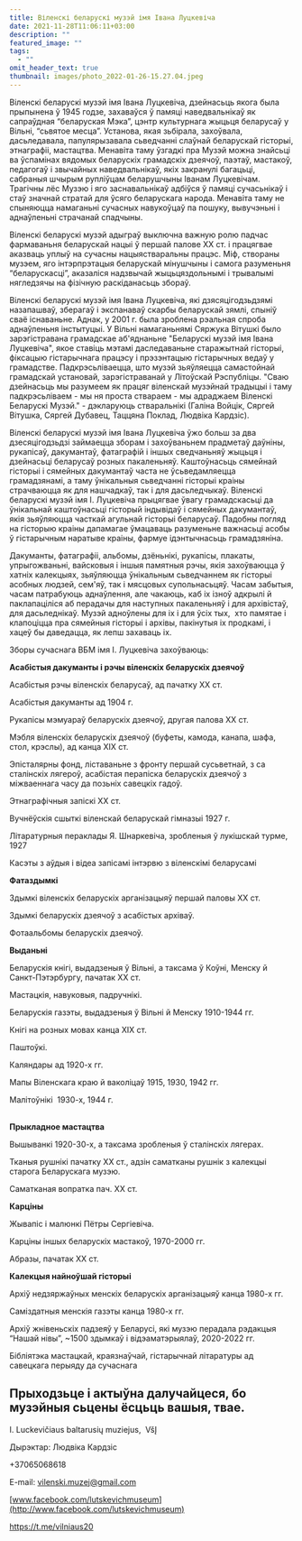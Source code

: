```yaml
---
title: Віленскі беларускі музэй імя Івана Луцкевіча
date: 2021-11-28T11:06:11+03:00
description: ""
featured_image: ""
tags:
  - ""
omit_header_text: true
thumbnail: images/photo_2022-01-26-15.27.04.jpeg
---
```

Віленскі беларускі музэй імя Івана Луцкевіча, дзейнасьць якога была прыпынена ў 1945 годзе, захаваўся ў памяці наведвальнікаў як сапраўдная “беларуская Мэка”, цэнтр культурнага жыцьця беларусаў у Вільні, “сьвятое месца”. Установа, якая зьбірала, захоўвала, дасьледавала, папулярызавала сьведчанні слаўнай беларускай гісторыі, этнаграфіі, мастацтва. Менавіта таму ўзгадкі пра Музэй можна знайсьці ва ўспамінах вядомых беларускіх грамадскіх дзеячоў, паэтаў, мастакоў, педагогаў і звычайных наведвальнікаў, якіх закранулі багацьці, сабраныя шчырым рупліўцам беларушчыны Іванам Луцкевічам. Трагічны лёс Музэю і яго заснавальнікаў адбіўся ў памяці сучасьнікаў і стаў значнай стратай для ўсяго беларускага народа. Менавіта таму не спыняюцца намаганьні сучасных навукоўцаў па пошуку, вывучэньні і аднаўленьні страчанай спадчыны. 

Віленскі беларускі музэй адыграў выключна важную ролю падчас фармаваньня беларускай нацыі ў першай палове ХХ ст. і працягвае аказваць уплыў на сучасны нацыястваральны працэс. Міф, створаны музэем, яго інтэрпрэтацыя беларускай мінушчыны і самога разуменьня “беларускасці”, аказаліся надзвычай жыцьцяздольнымі і трывалымі нягледзячы на фізічную раскіданасьць збораў. 

Віленскі беларускі музэй імя Івана Луцкевіча, які дзясяцігодзьдзямі назапашваў, зберагаў і экспанаваў скарбы беларускай зямлі, спыніў сваё існаваньне. Аднак, у 2001 г. была зроблена рэальная спроба аднаўленьня інстытуцыі. У Вільні намаганьнямі Сяржука Вітушкі было зарэгістравана грамадскае аб'яднаньне "Беларускі музэй імя Івана Луцкевіча", якое ставіць мэтамі даследаваньне старажытнай гісторыі, фіксацыю гістарычнага працэсу і прэзэнтацыю гістарычных ведаў у грамадстве. Падкрэсьліваецца, што музэй зьяўляецца самастойнай грамадскай установай, зарэгістраванай у Літоўскай Рэспубліцы. "Сваю дзейнасьць мы разумеем як працяг віленскай музэйнай традыцыі і таму падкрэсьліваем - мы ня проста ствараем - мы адраджаем Віленскі Беларускі Музэй." - дэкларуюць стваральнікі (Галіна Войцік, Сяргей Вітушка, Сяргей Дубавец, Таццяна Поклад, Людвіка Кардзіс).

Віленскі беларускі музэй імя Івана Луцкевіча ўжо больш за два дзесяцігодзьдзі займаецца зборам і захоўваньнем прадметаў даўніны, рукапісаў, дакумантаў, фатаграфій і іншых сведчаньняў жыцьця і дзейнасьці беларусаў розных пакаленьняў. Каштоўнасьць сямейнай гісторыі і сямейных дакумантаў часта не ўсьведамляецца грамадзянамі, а таму ўнікальныя сьведчанні гісторыі краіны страчваюцца як для нашчадкаў, так і для дасьледчыкаў. Віленскі беларускі музэй імя І. Луцкевіча прыцягвае ўвагу грамадскасьці да ўнікальнай каштоўнасьці гісторый індывідаў і сямейных дакумантаў, якія зьяўляюцца часткай агульнай гісторыі беларусаў. Падобны погляд на гісторыю краіны дапамагае ўмацаваць разуменьне важнасьці асобы ў гістарычным наратыве краіны, фармуе ідэнтычнасьць грамадзяніна.

Дакуманты, фатаграфіі, альбомы, дзёньнікі, рукапісы, плакаты, упрыгожваньні, вайсковыя і іншыя памятныя рэчы, якія захоўваюцца ў хатніх калекцыях, зьяўляюцца ўнікальным сьведчаннем як гісторыі асобных людзей, сем'яў, так і мясцовых супольнасьцяў. Часам забытыя, часам патрабуюць аднаўлення, але чакаюць, каб іх ізноў адкрылі й паклапаціліся аб перадачы для наступных пакаленьняў і для архівістаў, для дасьледнікаў. Музэй адноўлены для іх і для ўсіх тых,  хто памятае і клапоціцца пра сямейныя гісторыі і архівы, пакінутыя іх продкамі, і хацеў бы даведацца, як лепш захаваць іх.

Зборы сучаснага ВБМ імя І. Луцкевіча захоўваюць:

**Асабістыя дакуманты і рэчы віленскіх беларускіх дзеячоў**

Асабістыя рэчы віленскіх беларусаў, ад пачатку ХХ ст.

Асабістыя дакуманты ад 1904 г.

Рукапісы мэмуараў беларускіх дзеячоў, другая палова ХХ ст.

Мэбля віленскіх беларускіх дзеячоў (буфеты, камода, канапа, шафа, стол, крэслы), ад канца ХIХ ст. 

Эпісталярны фонд, ліставаньне з фронту першай сусьветнай, з са сталінскіх лягероў, асабістая перапіска беларускіх дзеячоў з міжваеннага часу да позьніх савецкіх гадоў. 

Этнаграфічныя запіскі ХХ ст. 

Вучнёўскія сшыткі віленскай беларускай гімназыі 1927 г.

Літаратурныя пераклады Я. Шнаркевіча, зробленыя ў лукішскай турме, 1927

Касэты з аўдыя і відеа запісамі інтэрвю з віленскімі беларусамі 



**Фатаздымкі**

Здымкі віленскіх беларускіх арганізацыяў першай паловы ХХ ст.

Здымкі беларускіх дзеячоў з асабістых архіваў.

Фотаальбомы беларускіх дзеячоў.



**Выданьні**

Беларускія кнігі, выдадзеныя ў Вільні, а таксама ў Коўні, Менску й Санкт-Пэтэрбургу, пачатак ХХ ст. 

Мастацкія, навуковыя, падручнікі. 

Беларускія газэты, выдадзеныя ў Вільні й Менску 1910-1944 гг.

Кнігі на розных мовах канца ХІХ ст.

Паштоўкі.

Каляндары ад 1920-х гг.

Мапы Віленскага краю й ваколіцаў 1915, 1930, 1942 гг.

Малітоўнікі  1930-х, 1944 г. 



\
**Прыкладное мастацтва**

Вышыванкі 1920-30-х, а таксама зробленыя ў сталінскіх лягерах. 

Тканыя рушнікі пачатку ХХ ст., адзін саматканы рушнік з калекцыі старога Беларускага музэю.

Саматканая вопратка пач. ХХ ст.



**Карціны**

Жывапіс і малюнкі Пётры Сергіевіча. 

Карціны іншых беларускіх мастакоў, 1970-2000 гг.

Абразы, пачатак ХХ ст.



**Калекцыя найноўшай гісторыі**

Архіў недзяржаўных менскіх беларускіх арганізацыяў канца 1980-х гг.

Саміздатныя менскія газэты канца 1980-х гг. 

Архіў жнівеньскіх падзеяў у Беларусі, які музэю перадала рэдакцыя “Нашай нівы”, ~1500 здымкаў і відэаматэрыялаў, 2020-2022 гг.

Бібліятэка мастацкай, краязнаўчай, гістарычнай літаратуры ад савецкага перыяду да сучаснага



## **Прыходзьце і актыўна далучайцеся, бо музэйныя сьцены ёсцьць вашыя, твае.** 



I. Luckevičiaus baltarusių muziejus,  VšĮ

Дырэктар: Людвіка Кардзіс

+37065068618

E-mail: [vilenski.muzej@gmail.com](<>)

[www.facebook.com/lutskevichmuseum](http://www.facebook.com/lutskevichmuseum)

<https://t.me/vilniaus20>